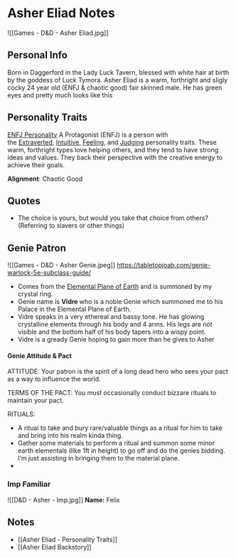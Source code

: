 
# Asher Eliad Notes
![[Games - D&D - Asher Eliad.jpg]]


## Personal Info
Born in Daggerford in the Lady Luck Tavern, blessed with white hair at birth by the goddess of Luck Tymora. Asher Eliad is a warm, forthright and sligly cocky 24 year old (ENFJ & chaotic good) fair skinned male. He has green eyes and pretty much looks like this  




## Personality Traits
[ENFJ Personality](https://www.16personalities.com/enfj-personality)
	A Protagonist (ENFJ) is a person with the [Extraverted](https://www.16personalities.com/articles/mind-introverted-vs-extraverted), [Intuitive](https://www.16personalities.com/articles/energy-intuitive-vs-observant), [Feeling](https://www.16personalities.com/articles/nature-thinking-vs-feeling), and [Judging](https://www.16personalities.com/articles/tactics-judging-vs-prospecting) personality traits. These warm, forthright types love helping others, and they tend to have strong ideas and values. They back their perspective with the creative energy to achieve their goals.

**Alignment**: Chaotic Good


## Quotes
- The choice is yours, but would you take that choice from others? (Referring to slavers or other things)


## Genie Patron
![[Games - D&D - Asher Genie.jpeg]]
https://tabletopjoab.com/genie-warlock-5e-subclass-guide/ 
- Comes from the [Elemental Plane of Earth](https://forgottenrealms.fandom.com/wiki/Elemental_Plane_of_Earth) and is summoned by my crystal ring. 
- Genie name is **Vidre** who is a noble Genie which summoned me to his Palace in the Elemental Plane of Earth.
- Vidre speaks in a very ethereal and bassy tone. He has glowing crystalline elements through his body and 4 arms. His legs are not visible and the bottom half of his body tapers into a wispy point. 
- Vidre is a gready Genie hoping to gain more than he gives to Asher


#### Genie Attitude & Pact 
ATTITUDE: Your patron is the spirit of a long dead hero who sees your pact as a way to influence the world. 

TERMS OF THE PACT: You must occasionally conduct bizzare rituals to maintain your pact. 

RITUALS: 

- A ritual to take and bury rare/valuable things as a ritual for him to take and bring into his realm kinda thing.
- Gather some materials to perform a ritual and summon some minor earth elementals (like 1ft in height) to go off and do the genies bidding. I’m just assisting in bringing them to the material plane.
- 


### Imp Familiar
![[D&D - Asher - Imp.jpg]]
**Name:** Felix


## Notes
 - [[Asher Eliad - Personality Traits]]
 - [[Asher Eliad Backstory]]